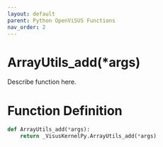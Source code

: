 ```yaml
---
layout: default
parent: Python OpenViSUS Functions
nav_order: 2
---
```


# ArrayUtils_add(*args)

Describe function here.

# Function Definition

```python
def ArrayUtils_add(*args):
    return _VisusKernelPy.ArrayUtils_add(*args)

```